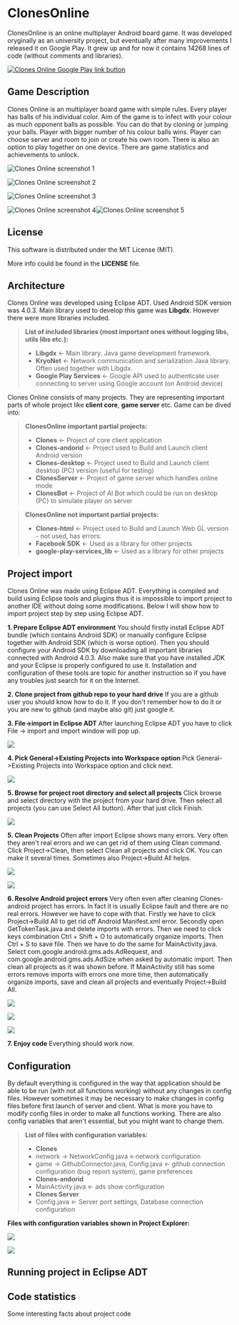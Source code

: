 # ClonesOnline
ClonesOnline is an online multiplayer Android board game. It was developed oryginally as an university project, but eventually after many improvements I released it on Google Play. It grew up and for now it contains 14268 lines of code (without comments and libraries).

[![Clones Online Google Play link button](https://play.google.com/intl/en_us/badges/images/generic/en_badge_web_generic.png)](https://play.google.com/store/apps/details?id=com.luke.Clones)

## Game Description

Clones Online is an multiplayer board game with simple rules. Every player has balls of his individual color. Aim of the game is to infect with your colour as much opponent balls as possible. You can do that by cloning or jumping your balls. Player with bigger number of his colour balls wins. Player can choose server and room to join or create his own room. There is also an option to play together on one device. There are game statistics and achievements to unlock.

![Clones Online screenshot 1](https://lh3.googleusercontent.com/KYcRlsFOKwL2u_hPD19P4eLIH9tJc_jcpmR9u_T2qiCjagZc72YArhTwIFk5_cxVLPM=h900)

![Clones Online screenshot 2](https://lh3.googleusercontent.com/zHO4YsntpAGUgMYCFwNfmUK0S7bFmzLcoe-2wQkhqXQCjmFWaStC6crIID6XFSJ5pNM=h900)

![Clones Online screenshot 3](https://lh3.googleusercontent.com/w1g_G5Zk_8HORQYxBCiGZ29Yj8ykBBpSkzSYg6xVk88I4UEIIesQLxwuoEZ3tqSNrtQ=h900)

![Clones Online screenshot 4](https://lh3.googleusercontent.com/llHkrJ7FAmJOjzg5q1MYMXekCGxQhPo8pCV9PtdatRmhQ6TprAZR6NBz4OE65keai7I=h900)![Clones Online screenshot 5](https://lh3.googleusercontent.com/qRUD63Hw_eIlCgcCFNzXkc2Yn9Mk6U__p4q1ykyHiKGfZE3SbR9R_P00OaDWQxEAzg=h900)

## License

This software is distributed under the MIT License (MIT).

More info could be found in the **LICENSE** file.


## Architecture

Clones Online was developed using Eclipse ADT. Used Android SDK version was 4.0.3. Main library used to develop this game was **Libgdx**. However there were more libraries included. 
> **List of included libraries (most important ones without logging libs, utils libs etc.):**
> 
> - **Libgdx** <- Main library. Java game development framework.
> - **KryoNet** <- Network communication and serialization Java library. Often used together with Libgdx.
> - **Google Play Services** <- Google API used to authenticate user connecting to server using Google account (on Android device)

Clones Online consists of many projects. They are representing important parts of whole project like **client core**, **game server** etc. Game can be dived into:
> **ClonesOnline important partial projects:**
> 
> - **Clones** <- Project of core client application
> - **Clones-andorid** <- Project used to Build and Launch client Android version
> - **Clones-desktop** <- Project used to Build and Launch client desktop (PC) version (useful for testing)
> - **ClonesServer** <- Project of game server which handles online mode
> - **ClonesBot** <- Project of AI Bot which could be run on desktop (PC) to simulate player on server

> **ClonesOnline not important partial projects:**
> 
> - **Clones-html** <- Project used to Build and Launch Web GL version - not used, has errors.
> - **Facebook SDK** <- Used as a library for other projects
> - **google-play-services_lib** <- Used as a library for other projects


## Project import

Clones Online was made using Eclipse ADT. Everything is compiled and build using Eclipse tools and plugins thus it is impossible to import project to another IDE without doing some modifications. Below I will show how to import project step by step using Eclipse ADT.

**1. Prepare Eclipse ADT environment**
You should firstly install Eclipse ADT bundle (which contains Android SDK) or manually configure Eclipse together with Android SDK (which is worse option). Then you should configure your Android SDK by downloading all important libraries connected with Android 4.0.3. Also make sure that you have installed JDK and your Eclipse is properly configured to use it. Installation and configuration of these tools are topic for another instruction so if you have any troubles just search for it on the Internet.

**2. Clone project from github repo to your hard drive**
If you are a github user you should know how to do it. If you don't remember how to do it or you are new to github (and maybe also git) just google it.

**3. File->import in Eclipse ADT**
After launching Eclipse ADT you have to click File -> import and import window will pop up.

![](https://i.imgsafe.org/f85987c270.png)

**4.  Pick General->Existing Projects into Workspace option**
Pick General->Existing Projects into Workspace option and click next.

![](https://i.imgsafe.org/f85ee000bb.jpg)

**5.  Browse for project root directory and select all projects**
Click browse and select directory with the project from your hard drive. Then select all projects (you can use Select All button). After that just click Finish.

![](https://i.imgsafe.org/f8b4c224d6.png)

**5.  Clean Projects**
Often after import Eclipse shows many errors. Very often they aren't real errors and we can get rid of them using Clean command. Click Project->Clean, then select Clean all projects and click OK. You can make it several times. Sometimes also Project->Build All helps.

![](https://i.imgsafe.org/f8c0036f0b.png)

![](https://i.imgsafe.org/f8d259fa45.png)

**6. Resolve Android project errors**
Very often even after cleaning Clones-android project has errors. In fact it is usually Eclipse fault and there are no real errors. However we have to cope with that. Firstly we have to click Project->Build All to get rid off Android Manifest.xml error. 
Secondly open GetTokenTask.java and delete imports with errors. Then we need to click keys combination Ctrl + Shift + O to automatically organize imports. Then Ctrl + S to save file. Then we have to do the same for MainActivity.java. Select com.google.android.gms.ads.AdRequest, and com.google.android.gms.ads.AdSize when asked by automatic import. Then clean all projects as it was shown before. If MainActivity still has some errors remove imports with errors one more time, then automatically organize imports, save and clean all projects and eventually Project->Build All.

![](https://i.imgsafe.org/f97957ecbd.png)

![](https://s32.postimg.org/x595iswqt/Przechwytywanie16.png)

![](https://s31.postimg.org/9aa21107f/Przechwytywanie18.png)

**7. Enjoy code**
Everything should work now.

## Configuration

By default everything is configured in the way that application should be able to be run (with not all functions working) without any changes in config files. However sometimes it may be necessary to make changes in config files before first launch of server and client. What is more you have to modify config files in order to make all functions working. There are also config variables that aren't essential, but you might want to change them.

> **List of files with configuration variables:**
> 
> - **Clones**
>  - network -> NetworkConfig.java <-network configuration
>   - game -> GithubConnector.java, Config.java <- github connection configuration (bug report system), game preferences
> - **Clones-andorid**
>  - MainActivity.java <- ads show configuration
> - **Clones Server**
>  - Config.java <- Server port settings, Database connection configuration

**Files with configuration variables shown in Project Explorer:**

![](https://s32.postimg.org/wt24t0yhx/Przechwytywanie20.png)

![](https://s31.postimg.org/dxv86voyz/Przechwytywanie22.png)

## Running project in Eclipse ADT

## Code statistics

Some interesting facts about project code
